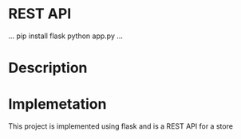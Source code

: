 # REST API

...
pip install flask
python app.py
...
# Description

# Implemetation

This project is implemented using flask and is a REST API for a store
